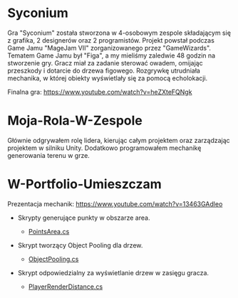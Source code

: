 # Syconium

Gra "Syconium" została stworzona w 4-osobowym zespole składającym się z grafika, 2 designerów oraz 2 programistów. Projekt powstał podczas Game Jamu "MageJam VII" zorganizowanego przez "GameWizards". Tematem Game Jamu był "Figa", a my mieliśmy zaledwie 48 godzin na stworzenie gry. Gracz miał za zadanie sterować owadem, omijając przeszkody i dotarcie do drzewa figowego. Rozgrywkę utrudniała mechanika, w której obiekty wyświetlały się za pomocą echolokacji.

Finalna gra: https://www.youtube.com/watch?v=heZXteFQNgk

# Moja-Rola-W-Zespole

Głównie odgrywałem rolę lidera, kierując całym projektem oraz zarządzając projektem w silniku Unity. Dodatkowo programowałem mechanikę generowania terenu w grze.

# W-Portfolio-Umieszczam

Prezentacja mechanik: https://www.youtube.com/watch?v=13463GAdleo

- Skrypty generujące punkty w obszarze area.
    - [PointsArea.cs](Scripts/PointsArea.cs)

- Skrypt tworzący Object Pooling dla drzew.
    - [ObjectPooling.cs](Scripts/ObjectPooling.cs)

- Skrypt odpowiedzialny za wyświetlanie drzew w zasięgu gracza.
    - [PlayerRenderDistance.cs](Scripts/PlayerRenderDistance.cs)
